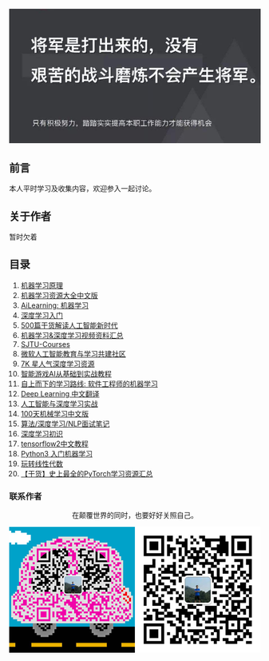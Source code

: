 ![image](./img/timg.jpg)
<br>

## 前言

本人平时学习及收集内容，欢迎参入一起讨论。

## 关于作者

暂时欠着

## 目录

1. [机器学习原理](https://github.com/shunliz/Machine-Learning)
1. [机器学习资源大全中文版](https://github.com/jobbole/awesome-machine-learning-cn)
1. [AiLearning: 机器学习 ](https://github.com/apachecn/AiLearning)
1. [深度学习入门](https://github.com/PaddlePaddle/book/blob/develop/README.cn.md)
1. [500篇干货解读人工智能新时代](https://www.cnblogs.com/ECJTUACM-873284962/p/8427030.html)
1. [机器学习&深度学习视频资料汇总](https://www.cnblogs.com/baihuaxiu/p/6725223.html)
1. [SJTU-Courses](https://github.com/CoolPhilChen/SJTU-Courses/tree/master/CS385%20%E6%9C%BA%E5%99%A8%E5%AD%A6%E4%B9%A0)
1. [微软人工智能教育与学习共建社区](https://github.com/microsoft/ai-edu)
1. [7K 星人气深度学习资源](https://mp.weixin.qq.com/s/jg9ZSY3YDKimv-kFklS-Jg)
1. [智能游戏AI从基础到实战教程](https://github.com/warmheartli/ChatBotCourse)
1. [自上而下的学习路线: 软件工程师的机器学习](https://github.com/ZuzooVn/machine-learning-for-software-engineers/blob/master/README-zh-CN.md)
1. [Deep Learning 中文翻译](https://github.com/exacity/deeplearningbook-chinese)
1. [人工智能与深度学习实战](https://github.com/wx-chevalier/AIDL-Series)
11. [100天机械学习中文版](https://github.com/MLEveryday/100-Days-Of-ML-Code)
11. [算法/深度学习/NLP面试笔记](https://github.com/imhuay/Algorithm_Interview_Notes-Chinese)
11. [深度学习初识](https://github.com/frank-lam/fullstack-tutorial/blob/master/notes/DeepLearning/%E6%B7%B1%E5%BA%A6%E5%AD%A6%E4%B9%A0%E5%88%9D%E8%AF%86.md)
12. [tensorflow2中文教程](https://github.com/czy36mengfei/tensorflow2_tutorials_chinese)
13. [Python3 入门机器学习](https://github.com/liuyubobobo/Play-with-Machine-Learning-Algorithms)
14. [玩转线性代数](https://github.com/liuyubobobo/Play-with-Linear-Algebra)
15. [【干货】史上最全的PyTorch学习资源汇总](https://github.com/INTERMT/Awesome-PyTorch-Chinese)

### 联系作者
<div align="center">
    <p>
        在颠覆世界的同时，也要好好关照自己。
    </p>
    <img src="./img/contact.png" />
</div>